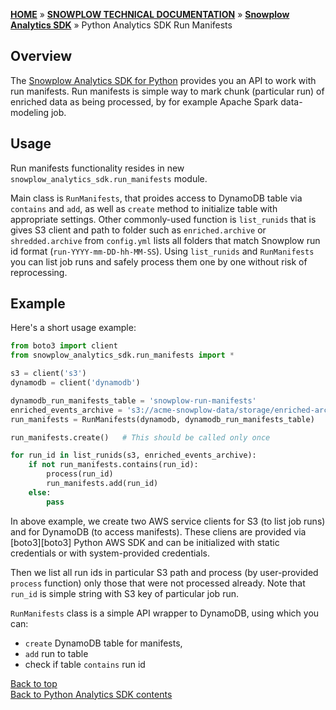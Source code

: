 <a name="top" />

[**HOME**](Home) » [**SNOWPLOW TECHNICAL DOCUMENTATION**](Snowplow-technical-documentation) » [**Snowplow Analytics SDK**](Snowplow-Analytics-SDK) » Python Analytics SDK Run Manifests

## Overview

The [Snowplow Analytics SDK for Python](https://github.com/snowplow/snowplow-python-analytics-sdk) provides you an API to work with run manifests.
Run manifests is simple way to mark chunk (particular run) of enriched data as being processed, by for example Apache Spark data-modeling job.

## Usage

Run manifests functionality resides in new `snowplow_analytics_sdk.run_manifests` module.

Main class is `RunManifests`, that proides access to DynamoDB table via `contains` and `add`, as well as `create` method to initialize table with appropriate settings.
Other commonly-used function is `list_runids` that is gives S3 client and path to folder such as `enriched.archive` or `shredded.archive` from `config.yml` lists all 
folders that match Snowplow run id format (`run-YYYY-mm-DD-hh-MM-SS`).
Using `list_runids` and `RunManifests` you can list job runs and safely process them one by one without risk of reprocessing.

## Example

Here's a short usage example:

```python
from boto3 import client
from snowplow_analytics_sdk.run_manifests import *

s3 = client('s3')
dynamodb = client('dynamodb')

dynamodb_run_manifests_table = 'snowplow-run-manifests'
enriched_events_archive = 's3://acme-snowplow-data/storage/enriched-archive/'
run_manifests = RunManifests(dynamodb, dynamodb_run_manifests_table)

run_manifests.create()   # This should be called only once

for run_id in list_runids(s3, enriched_events_archive):
    if not run_manifests.contains(run_id):
        process(run_id)
        run_manifests.add(run_id)
    else:
        pass
```

In above example, we create two AWS service clients for S3 (to list job runs) and for DynamoDB (to access manifests).
These cliens are provided via [boto3][boto3] Python AWS SDK and can be initialized with static credentials or with system-provided credentials.

Then we list all run ids in particular S3 path and process (by user-provided `process` function) only those that were not processed already.
Note that `run_id` is simple string with S3 key of particular job run.

`RunManifests` class is a simple API wrapper to DynamoDB, using which you can:

* `create` DynamoDB table for manifests, 
* `add` run to table 
* check if table `contains` run id

[Back to top](#top)  
[Back to Python Analytics SDK contents][contents]

[contents]: Python-Analytics-SDK

